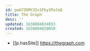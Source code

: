 ```yaml
---
id: pwU7ZKMY3Ix1Fby3PaJoQ
title: The Graph
desc: ''
updated: 1638804024853
created: 1638804020050
---
```


- [[p.hasSite]] https://thegraph.com
